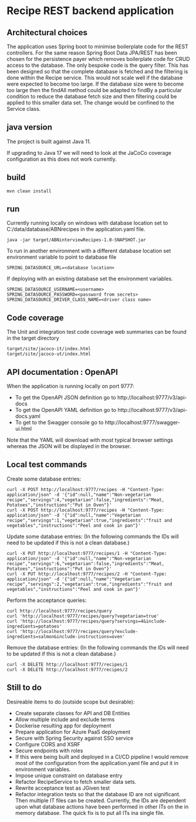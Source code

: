 # Recipe REST backend application
## Architectural choices
The application uses Spring boot to minimise boilerplate code for the REST controllers. For the same reason Spring Boot Data JPA/REST has been chosen for the persistence payer which removes boilerplate code for CRUD access to the database. The only bespoke code is the query filter. This has been designed so that the complete database is fetched and the filtering is done within the Recipe service. This would not scale well if the database were expected to become too large. If the database size were to become too large then the findAll method could be adapted to findBy a particular condition to reduce the database fetch size and then filtering could be applied to this smaller data set. The change would be confined to the Service class. 
## java version
The project is built against Java 11.

If upgrading to Java 17 we will need to look at the JaCoCo coverage configuration as this does not work currently.
## build
```
mvn clean install
```
## run
Currently running locally on windows with database location set to C:/data/database/ABNrecipes in the application.yaml file.
```
java -jar target/ABNinterviewRecipes-1.0-SNAPSHOT.jar
```
To run in another environment with a different database location set environment variable to point to database file
```
SPRING_DATASOURCE_URL=<database location>
```
If deploying with an existing database set the environment variables. 
```
SPRING_DATASOURCE_USERNAME=<username>
SPRING_DATASOURCE_PASSWORD=<password from secrets>
SPRING_DATASOURCE_DRIVER_CLASS_NAME=<driver class name>
```
## Code coverage
The Unit and integration test code coverage web summaries can be found in the target directory
```
target/site/jacoco-it/index.html
target/site/jacoco-ut/index.html
```
## API documentation : OpenAPI
When the application is running locally on port 9777:
- To get the OpenAPI JSON definition go to http://localhost:9777/v3/api-docs
- To get the OpenAPI YAML definition go to http://localhost:9777/v3/api-docs.yaml
- To get to the Swagger console go to http://localhost:9777/swagger-ui.html

Note that the YAML will download with most typical browser settings whereas the JSON will be displayed in the browser.
## Local test commands
Create some database entries:
```
curl -X POST http://localhost:9777/recipes -H "Content-Type: application/json" -d '{"id":null,"name":"Non-vegetarian recipe","servings":4,"vegetarian":false,"ingredients":"Meat, Potatoes","instructions":"Put in Oven"}'
curl -X POST http://localhost:9777/recipes -H "Content-Type: application/json" -d '{"id":null,"name":"Vegetarian recipe","servings":1,"vegetarian":true,"ingredients":"fruit and vegetables","instructions":"Peel and cook in pan"}'
```
Update some database entries:
(In the following commands the IDs will need to be updated if this is not a clean database.)
```
curl -X PUT http://localhost:9777/recipes/1 -H "Content-Type: application/json" -d '{"id":null,"name":"Non-vegetarian recipe","servings":6,"vegetarian":false,"ingredients":"Meat, Potatoes","instructions":"Put in Oven"}'
curl -X PUT http://localhost:9777/recipes/2 -H "Content-Type: application/json" -d '{"id":null,"name":"Vegetarian recipe","servings":2,"vegetarian":true,"ingredients":"fruit and vegetables","instructions":"Peel and cook in pan"}'
```
Perform the acceptance queries:
```
curl http://localhost:9777/recipes/query
curl 'http://localhost:9777/recipes/query?vegetarian=true'
curl 'http://localhost:9777/recipes/query?servings=4&include-ingredients=potatoes'
curl 'http://localhost:9777/recipes/query?exclude-ingredients=salmon&include-instructions=oven'

```
Remove the database entries: (In the following commands the IDs will need to be updated if this is not a clean database.)
```
curl -X DELETE http://localhost:9777/recipes/1
curl -X DELETE http://localhost:9777/recipes/2
```
## Still to do
Desireable items to do (outside scope but desirable):
- Create separate classes for API and DB Entities
- Allow multiple include and exclude terms
- Dockerise resulting app for deployment
- Prepare application for Azure PaaS deployment
- Secure with Spring Security against SSO service
- Configure CORS and XSRF
- Secure endpoints with roles
- If this were being built and deployed in a CI/CD pipeline I would remove most of the configuration from the application.yaml file and put it in environment variables.
- Impose unique constraint on database entry
- Refactor RecipeService to fetch smaller data sets.
- Rewrite acceptance test as JGiven test
- Refactor integration tests so that the database ID are not significant. Then multiple IT files can be created. Currently, the IDs are dependent upon what database actions have been performed in other ITs on the in memory database. The quick fix is to put all ITs ina single file.

